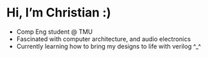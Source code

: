 # Hi, I’m Christian :)

- Comp Eng student @ TMU  
- Fascinated with computer architecture, and audio electronics
- Currently learning how to bring my designs to life with verilog ^_^
  
